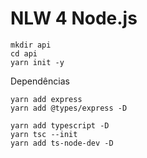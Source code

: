 # NLW 4 Node.js

```
mkdir api
cd api
yarn init -y
```

Dependências

```
yarn add express
yarn add @types/express -D

yarn add typescript -D
yarn tsc --init
yarn add ts-node-dev -D
```